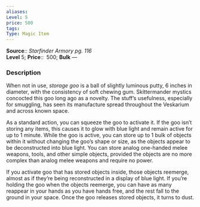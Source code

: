```yaml
---
aliases: 
Level: 5
price: 500
tags: 
Type: Magic Item
---
```

**Source**:: _Starfinder Armory pg. 116_  
**Level** 5;
**Price**::  500; **Bulk** —

### Description

When not in use, _storage goo_ is a ball of slightly luminous putty, 6 inches in diameter, with the consistency of soft chewing gum. Skittermander mystics concocted this goo long ago as a novelty. The stuff’s usefulness, especially for smuggling, has seen its manufacture spread throughout the Veskarium and across known space.  
  
As a standard action, you can squeeze the goo to activate it. If the goo isn’t storing any items, this causes it to glow with blue light and remain active for up to 1 minute. While the goo is active, you can store up to 1 bulk of objects within it without changing the goo’s shape or size, as the objects appear to be deconstructed into blue light. You can store analog one-handed melee weapons, tools, and other simple objects, provided the objects are no more complex than analog melee weapons and require no power.  
  
If you activate goo that has stored objects inside, those objects reemerge, almost as if they’re being reconstructed in a display of blue light. If you’re holding the goo when the objects reemerge, you can have as many reappear in your hands as you have hands free, and the rest fall to the ground in your space. Once the goo releases stored objects, it turns to dust.
